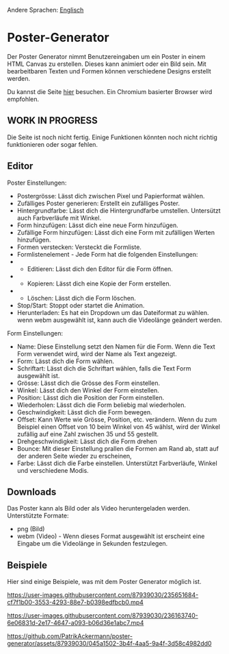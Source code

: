 Andere Sprachen: [Englisch](https://github.com/PatrikAckermann/poster-generator/blob/master/README.md)

# Poster-Generator

Der Poster Generator nimmt Benutzereingaben um ein Poster in einem HTML Canvas zu erstellen. Dieses kann animiert oder ein Bild sein. Mit bearbeitbaren Texten und Formen können verschiedene Designs erstellt werden.

Du kannst die Seite [hier](https://patrikackermann.github.io/poster-generator/) besuchen. Ein Chromium basierter Browser wird empfohlen.

## **WORK IN PROGRESS**
Die Seite ist noch nicht fertig. Einige Funktionen könnten noch nicht richtig funktionieren oder sogar fehlen.

## Editor
Poster Einstellungen:
- Postergrösse: Lässt dich zwischen Pixel und Papierformat wählen.
- Zufälliges Poster generieren: Erstellt ein zufälliges Poster.
- Hintergrundfarbe: Lässt dich die Hintergrundfarbe umstellen. Untersützt auch Farbverläufe mit Winkel.
- Form hinzufügen: Lässt dich eine neue Form hinzufügen.
- Zufällige Form hinzufügen: Lässt dich eine Form mit zufälligen Werten hinzufügen.
- Formen verstecken: Versteckt die Formliste.
- Formlistenelement - Jede Form hat die folgenden Einstellungen:
- - Editieren: Lässt dich den Editor für die Form öffnen.
- - Kopieren: Lässt dich eine Kopie der Form erstellen.
- - Löschen: Lässt dich die Form löschen.
- Stop/Start: Stoppt oder startet die Animation.
- Herunterladen: Es hat ein Dropdown um das Dateiformat zu wählen. wenn webm ausgewählt ist, kann auch die Videolänge geändert werden.

Form Einstellungen:
- Name: Diese Einstellung setzt den Namen für die Form. Wenn die Text Form verwendet wird, wird der Name als Text angezeigt.
- Form: Lässt dich die Form wählen.
- Schriftart: Lässt dich die Schriftart wählen, falls die Text Form ausgewählt ist.
- Grösse: Lässt dich die Grösse des Form einstellen.
- Winkel: Lässt dich den Winkel der Form einstellen.
- Position: Lässt dich die Position der Form einstellen.
- Wiederholen: Lässt dich die Form beliebig mal wiederholen.
- Geschwindigkeit: Lässt dich die Form bewegen.
- Offset: Kann Werte wie Grösse, Position, etc. verändern. Wenn du zum Beispiel einen Offset von 10 beim Winkel von 45 wählst, wird der Winkel zufällig auf eine Zahl zwischen 35 und 55 gestellt.
- Drehgeschwindigkeit: Lässt dich die Form drehen
- Bounce: Mit dieser Einstellung prallen die Formen am Rand ab, statt auf der anderen Seite wieder zu erscheinen,
- Farbe: Lässt dich die Farbe einstellen. Unterstützt Farbverläufe, Winkel und verschiedene Modis.

## Downloads
Das Poster kann als Bild oder als Video heruntergeladen werden.
Unterstützte Formate:
- png (Bild)
- webm (Video) - Wenn dieses Format ausgewählt ist erscheint eine Eingabe um die Videolänge in Sekunden festzulegen.

## Beispiele
Hier sind einige Beispiele, was mit dem Poster Generator möglich ist.

https://user-images.githubusercontent.com/87939030/235651684-cf7f1b00-3553-4293-88e7-b0398edfbcb0.mp4

https://user-images.githubusercontent.com/87939030/236163740-6e06831d-2e17-4647-a093-b06d36e1abc7.mp4

https://github.com/PatrikAckermann/poster-generator/assets/87939030/045a1502-3b4f-4aa5-9a4f-3d58c4982dd0